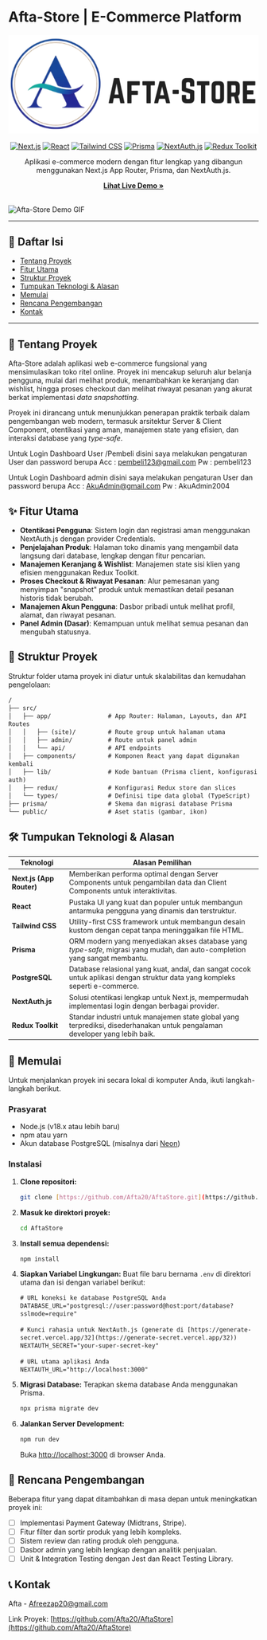 # Afta-Store | E-Commerce Platform

<div align="center">
  <img src="./docs/Afta-Store.png" alt="Afta-Store Banner" width="600"/>
</div>

<div align="center">

[![Next.js](https://img.shields.io/badge/Next.js-14.x-black?style=for-the-badge&logo=next.js&logoColor=white)](https://nextjs.org/)
[![React](https://img.shields.io/badge/React-18-blue?style=for-the-badge&logo=react&logoColor=61DAFB)](https://reactjs.org/)
[![Tailwind CSS](https://img.shields.io/badge/Tailwind_CSS-3-38B2AC?style=for-the-badge&logo=tailwind-css&logoColor=white)](https://tailwindcss.com/)
[![Prisma](https://img.shields.io/badge/Prisma-5.x-1B222D?style=for-the-badge&logo=prisma&logoColor=white)](https://www.prisma.io/)
[![NextAuth.js](https://img.shields.io/badge/NextAuth.js-4.x-000000?style=for-the-badge&logo=next-auth&logoColor=white)](https://next-auth.js.org/)
[![Redux Toolkit](https://img.shields.io/badge/Redux_Toolkit-2.x-764ABC?style=for-the-badge&logo=redux&logoColor=white)](https://redux-toolkit.js.org/)

</div>

<p align="center">
  Aplikasi e-commerce modern dengan fitur lengkap yang dibangun menggunakan Next.js App Router, Prisma, dan NextAuth.js.
</p>

<div align="center">
  <strong><a href="https://aftastore.vercel.app/">Lihat Live Demo »</a></strong>
</div>
<br/>

![Afta-Store Demo GIF](link-ke-gif-demo-anda.gif)

---

## 📖 Daftar Isi

- [Tentang Proyek](#-tentang-proyek)
- [Fitur Utama](#-fitur-utama)
- [Struktur Proyek](#-struktur-proyek)
- [Tumpukan Teknologi & Alasan](#-tumpukan-teknologi--alasan)
- [Memulai](#-memulai)
- [Rencana Pengembangan](#-rencana-pengembangan)
- [Kontak](#-kontak)

---

## 📝 Tentang Proyek

Afta-Store adalah aplikasi web e-commerce fungsional yang mensimulasikan toko ritel online. Proyek ini mencakup seluruh alur belanja pengguna, mulai dari melihat produk, menambahkan ke keranjang dan wishlist, hingga proses checkout dan melihat riwayat pesanan yang akurat berkat implementasi *data snapshotting*.

Proyek ini dirancang untuk menunjukkan penerapan praktik terbaik dalam pengembangan web modern, termasuk arsitektur Server & Client Component, otentikasi yang aman, manajemen state yang efisien, dan interaksi database yang *type-safe*.

Untuk Login Dashboard User /Pembeli disini saya melakukan pengaturan User dan password berupa 
Acc : pembeli123@gmail.com
Pw  : pembeli123


Untuk Login Dashboard admin disini saya melakukan pengaturan User dan password berupa 
Acc : AkuAdmin@gmail.com
Pw  : AkuAdmin2004

## ✨ Fitur Utama

-   **Otentikasi Pengguna**: Sistem login dan registrasi aman menggunakan NextAuth.js dengan provider Credentials.
-   **Penjelajahan Produk**: Halaman toko dinamis yang mengambil data langsung dari database, lengkap dengan fitur pencarian.
-   **Manajemen Keranjang & Wishlist**: Manajemen state sisi klien yang efisien menggunakan Redux Toolkit.
-   **Proses Checkout & Riwayat Pesanan**: Alur pemesanan yang menyimpan "snapshot" produk untuk memastikan detail pesanan historis tidak berubah.
-   **Manajemen Akun Pengguna**: Dasbor pribadi untuk melihat profil, alamat, dan riwayat pesanan.
-   **Panel Admin (Dasar)**: Kemampuan untuk melihat semua pesanan dan mengubah statusnya.

## 📂 Struktur Proyek

Struktur folder utama proyek ini diatur untuk skalabilitas dan kemudahan pengelolaan:

```
/
├── src/
│   ├── app/                # App Router: Halaman, Layouts, dan API Routes
│   │   ├── (site)/         # Route group untuk halaman utama
│   │   ├── admin/          # Route untuk panel admin
│   │   └── api/            # API endpoints
│   ├── components/         # Komponen React yang dapat digunakan kembali
│   ├── lib/                # Kode bantuan (Prisma client, konfigurasi auth)
│   ├── redux/              # Konfigurasi Redux store dan slices
│   └── types/              # Definisi tipe data global (TypeScript)
├── prisma/                 # Skema dan migrasi database Prisma
└── public/                 # Aset statis (gambar, ikon)
```

## 🛠️ Tumpukan Teknologi & Alasan

| Teknologi                                                              | Alasan Pemilihan                                                                                                             |
| ---------------------------------------------------------------------- | ---------------------------------------------------------------------------------------------------------------------------- |
| **Next.js (App Router)** | Memberikan performa optimal dengan Server Components untuk pengambilan data dan Client Components untuk interaktivitas.        |
| **React** | Pustaka UI yang kuat dan populer untuk membangun antarmuka pengguna yang dinamis dan terstruktur.                                |
| **Tailwind CSS** | Utility-first CSS framework untuk membangun desain kustom dengan cepat tanpa meninggalkan file HTML.                            |
| **Prisma** | ORM modern yang menyediakan akses database yang *type-safe*, migrasi yang mudah, dan auto-completion yang sangat membantu.      |
| **PostgreSQL** | Database relasional yang kuat, andal, dan sangat cocok untuk aplikasi dengan struktur data yang kompleks seperti e-commerce.     |
| **NextAuth.js** | Solusi otentikasi lengkap untuk Next.js, mempermudah implementasi login dengan berbagai provider.                               |
| **Redux Toolkit** | Standar industri untuk manajemen state global yang terprediksi, disederhanakan untuk pengalaman developer yang lebih baik.      |

## 🚀 Memulai

Untuk menjalankan proyek ini secara lokal di komputer Anda, ikuti langkah-langkah berikut.

### Prasyarat

-   Node.js (v18.x atau lebih baru)
-   npm atau yarn
-   Akun database PostgreSQL (misalnya dari [Neon](https://neon.tech/))

### Instalasi

1.  **Clone repositori:**
    ```sh
    git clone [https://github.com/Afta20/AftaStore.git](https://github.com/Afta20/AftaStore.git)
    ```
2.  **Masuk ke direktori proyek:**
    ```sh
    cd AftaStore
    ```
3.  **Install semua dependensi:**
    ```sh
    npm install
    ```
4.  **Siapkan Variabel Lingkungan:**
    Buat file baru bernama `.env` di direktori utama dan isi dengan variabel berikut:
    ```env
    # URL koneksi ke database PostgreSQL Anda
    DATABASE_URL="postgresql://user:password@host:port/database?sslmode=require"

    # Kunci rahasia untuk NextAuth.js (generate di [https://generate-secret.vercel.app/32](https://generate-secret.vercel.app/32))
    NEXTAUTH_SECRET="your-super-secret-key"

    # URL utama aplikasi Anda
    NEXTAUTH_URL="http://localhost:3000"
    ```
5.  **Migrasi Database:**
    Terapkan skema database Anda menggunakan Prisma.
    ```sh
    npx prisma migrate dev
    ```
6.  **Jalankan Server Development:**
    ```sh
    npm run dev
    ```
    Buka [http://localhost:3000](http://localhost:3000) di browser Anda.

## 🔮 Rencana Pengembangan

Beberapa fitur yang dapat ditambahkan di masa depan untuk meningkatkan proyek ini:

-   [ ] Implementasi Payment Gateway (Midtrans, Stripe).
-   [ ] Fitur filter dan sortir produk yang lebih kompleks.
-   [ ] Sistem review dan rating produk oleh pengguna.
-   [ ] Dasbor admin yang lebih lengkap dengan analitik penjualan.
-   [ ] Unit & Integration Testing dengan Jest dan React Testing Library.

## 📞 Kontak

Afta - [Afreezap20@gmail.com](mailto:afreezap20@gmail.com)

Link Proyek: [https://github.com/Afta20/AftaStore](https://github.com/Afta20/AftaStore)
